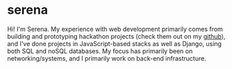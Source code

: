 serena
=====
Hi! I'm Serena. My experience with web development primarily comes from building and prototyping hackathon projects (check them out on my [github](https://github.com/sardinachanx)), and I've done projects in JavaScript-based stacks as well as Django, using both SQL and noSQL databases. My focus has primarily been on networking/systems, and I primarily work on back-end infrastructure. 
